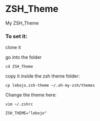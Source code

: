 # ZSH_Theme
My ZSH_Theme


### To set it:

clone it

go into the folder
```
cd ZSH_Theme
```

copy it inside the zsh theme folder:
```  
cp lebojo.zsh-theme ~/.oh-my-zsh/themes
```

Change the theme here:
```
vim ~/.zshrc
```
```
ZSH_THEME="lebojo"
```
